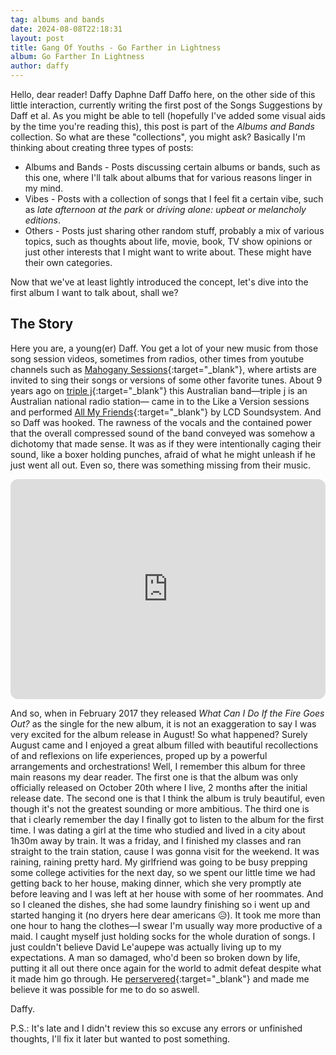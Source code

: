 ```yaml
---
tag: albums and bands
date: 2024-08-08T22:18:31
layout: post
title: Gang Of Youths - Go Farther in Lightness
album: Go Farther In Lightness
author: daffy
---
```


Hello, dear reader! Daffy Daphne Daff Daffo here, on the other side of this little interaction, currently writing the first post of the Songs Suggestions by Daff et al. As you might be able to tell (hopefully I've added some visual aids by the time you're reading this), this post is part of the _Albums and Bands_ collection.
So what are these "collections", you might ask? Basically I'm thinking about creating three types of posts:

- Albums and Bands - Posts discussing certain albums or bands, such as this one, where I'll talk about albums that for various reasons linger in my mind.
- Vibes - Posts with a collection of songs that I feel fit a certain vibe, such as _late afternoon at the park_ or _driving alone: upbeat or melancholy editions_.
- Others - Posts just sharing other random stuff, probably a mix of various topics, such as thoughts about life, movie, book, TV show opinions or just other interests that I might want to write about. These might have their own categories.

Now that we've at least lightly introduced the concept, let's dive into the first album I want to talk about, shall we?

## The Story

Here you are, a young(er) Daff. You get a lot of your new music from those song session videos, sometimes from radios, other times from youtube channels such as [Mahogany Sessions](https://www.youtube.com/@MahoganySessions){:target="\_blank"}, where artists are invited to sing their songs or versions of some other favorite tunes. About 9 years ago on [triple j](https://www.youtube.com/@triplej){:target="\_blank"} this Australian band—triple j is an Australian national radio station— came in to the Like a Version sessions and performed [All My Friends](https://youtu.be/uBx-Zz7CAOc){:target="\_blank"} by LCD Soundsystem. And so Daff was hooked. The rawness of the vocals and the contained power that the overall compressed sound of the band conveyed was somehow a dichotomy that made sense. It was as if they were intentionally caging their sound, like a boxer holding punches, afraid of what he might unleash if he just went all out. Even so, there was something missing from their music.

<iframe style="border-radius:12px" src="https://open.spotify.com/embed/album/0leVOEw8L2TnAfLGwkFnab?utm_source=generator&theme=0" width="100%" height="352" frameBorder="0" allowfullscreen="" allow="autoplay; clipboard-write; encrypted-media; fullscreen; picture-in-picture" loading="lazy"></iframe>

And so, when in February 2017 they released _What Can I Do If the Fire Goes Out?_ as the single for the new album, it is not an exaggeration to say I was very excited for the album release in August! So what happened? Surely August came and I enjoyed a great album filled with beautiful recollections of and reflexions on life experiences, proped up by a powerful arrangements and orchestrations! Well, I remember this album for three main reasons my dear reader. The first one is that the album was only officially released on October 20th where I live, 2 months after the initial release date. The second one is that I think the album is truly beautiful, even though it's not the greatest sounding or more ambitious. The third one is that i clearly remember the day I finally got to listen to the album for the first time. I was dating a girl at the time who studied and lived in a city about 1h30m away by train. It was a friday, and I finished my classes and ran straight to the train station, cause I was gonna visit for the weekend. It was raining, raining pretty hard. My girlfriend was going to be busy prepping some college activities for the next day, so we spent our little time we had getting back to her house, making dinner, which she very promptly ate before leaving and I was left at her house with some of her roommates. And so I cleaned the dishes, she had some laundry finishing so i went up and started hanging it (no dryers here dear americans 😥). It took me more than one hour to hang the clothes—I swear I'm usually way more productive of a maid. I caught myself just holding socks for the whole duration of songs. I just couldn't believe David Le'aupepe was actually living up to my expectations. A man so damaged, who'd been so broken down by life, putting it all out there once again for the world to admit defeat despite what it made him go through. He [perservered](https://open.spotify.com/track/33w7gsiejX0eGoDIRFdYu4){:target="\_blank"} and made me believe it was possible for me to do so aswell.

Daffy.

P.S.: It's late and I didn't review this so excuse any errors or unfinished thoughts, I'll fix it later but wanted to post something.
